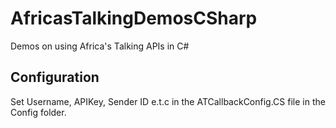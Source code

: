 # AfricasTalkingDemosCSharp
Demos on using Africa's Talking APIs in C#

## Configuration
Set Username, APIKey, Sender ID e.t.c in the ATCallbackConfig.CS file in the Config folder.
